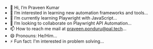 

- 👋 Hi, I’m Praveen Kumar
- 👀 I’m interested in learning new automation frameworks and tools...
- 🌱 I’m currently learning Playwright with JavaScript...
- 💞️ I’m looking to collaborate on Playwright API Automation...
- 📫 How to reach me mail at praveen.ponduru@pal.tech...
- 😄 Pronouns: He/Him...
- ⚡ Fun fact: I'm interested in problem solving...

